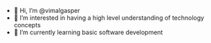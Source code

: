 - 👋 Hi, I’m @vimalgasper
- 👀 I’m interested in having a high level understanding of technology concepts
- 🌱 I’m currently learning basic software development

<!---
vimalgasper/vimalgasper is a ✨ special ✨ repository because its `README.md` (this file) appears on your GitHub profile.
You can click the Preview link to take a look at your changes.
--->
